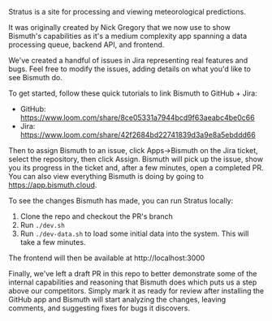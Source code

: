 Stratus is a site for processing and viewing meteorological predictions.

It was originally created by Nick Gregory that we now use to show Bismuth's capabilities as it's a medium complexity app
spanning a data processing queue, backend API, and frontend.

We've created a handful of issues in Jira representing real features and bugs.
Feel free to modify the issues, adding details on what you'd like to see Bismuth do.

To get started, follow these quick tutorials to link Bismuth to GitHub + Jira:
* GitHub: https://www.loom.com/share/8ce05331a7944bcd9f63aeabc4be0c66
* Jira: https://www.loom.com/share/42f2684bd22741839d3a9e8a5ebddd66

Then to assign Bismuth to an issue, click Apps->Bismuth on the Jira ticket, select the repository, then click Assign.
Bismuth will pick up the issue, show you its progress in the ticket and, after a few minutes, open a completed PR.
You can also view everything Bismuth is doing by going to https://app.bismuth.cloud.

To see the changes Bismuth has made, you can run Stratus locally:

1. Clone the repo and checkout the PR's branch
1. Run `./dev.sh`
1. Run `./dev-data.sh` to load some initial data into the system. This will take a few minutes.

The frontend will then be available at http://localhost:3000

Finally, we've left a draft PR in this repo to better demonstrate some of the internal capabilities and reasoning that Bismuth does which puts us a step above our competitors.
Simply mark it as ready for review after installing the GitHub app and Bismuth will start analyzing the changes, leaving comments, and suggesting fixes for bugs it discovers.
